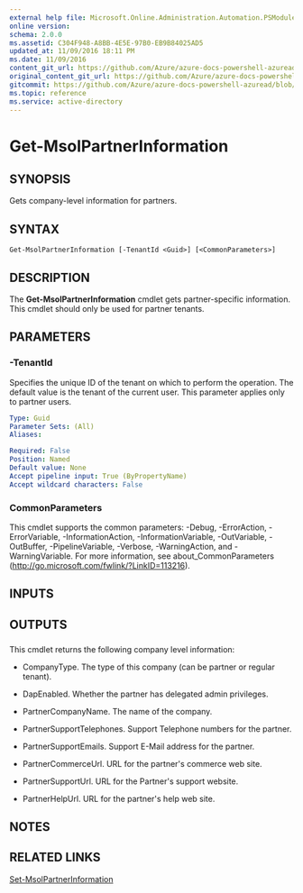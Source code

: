 ```yaml
---
external help file: Microsoft.Online.Administration.Automation.PSModule.dll-Help.xml
online version:
schema: 2.0.0
ms.assetid: C304F948-A8BB-4E5E-97B0-EB9B84025AD5
updated_at: 11/09/2016 18:11 PM
ms.date: 11/09/2016
content_git_url: https://github.com/Azure/azure-docs-powershell-azuread/blob/VinceSmith-patch-5/Azure%20AD%20Cmdlets/MSOnline/v1/Get-MsolPartnerInformation.md
original_content_git_url: https://github.com/Azure/azure-docs-powershell-azuread/blob/VinceSmith-patch-5/Azure%20AD%20Cmdlets/MSOnline/v1/Get-MsolPartnerInformation.md
gitcommit: https://github.com/Azure/azure-docs-powershell-azuread/blob/7986fb4880d0ee292c289166871e4b25df1ad4b8
ms.topic: reference
ms.service: active-directory
---
```


# Get-MsolPartnerInformation

## SYNOPSIS
Gets company-level information for partners.

## SYNTAX

```
Get-MsolPartnerInformation [-TenantId <Guid>] [<CommonParameters>]
```

## DESCRIPTION
The **Get-MsolPartnerInformation** cmdlet gets partner-specific information.
This cmdlet should only be used for partner tenants.

## PARAMETERS

### -TenantId
Specifies the unique ID of the tenant on which to perform the operation.
The default value is the tenant of the current user.
This parameter applies only to partner users.

```yaml
Type: Guid
Parameter Sets: (All)
Aliases:

Required: False
Position: Named
Default value: None
Accept pipeline input: True (ByPropertyName)
Accept wildcard characters: False
```

### CommonParameters
This cmdlet supports the common parameters: -Debug, -ErrorAction, -ErrorVariable, -InformationAction, -InformationVariable, -OutVariable, -OutBuffer, -PipelineVariable, -Verbose, -WarningAction, and -WarningVariable. For more information, see about_CommonParameters (http://go.microsoft.com/fwlink/?LinkID=113216).

## INPUTS

## OUTPUTS

###  
This cmdlet returns the following company level information:

* CompanyType. The type of this company (can be partner or regular tenant).

* DapEnabled. Whether the partner has delegated admin privileges.

* PartnerCompanyName. The name of the company.

* PartnerSupportTelephones. Support Telephone numbers for the partner.

* PartnerSupportEmails. Support E-Mail address for the partner.

* PartnerCommerceUrl. URL for the partner's commerce web site.

* PartnerSupportUrl. URL for the Partner's support website.

* PartnerHelpUrl. URL for the partner's help web site.

## NOTES

## RELATED LINKS
[Set-MsolPartnerInformation](./Set-MsolPartnerInformation.md)
